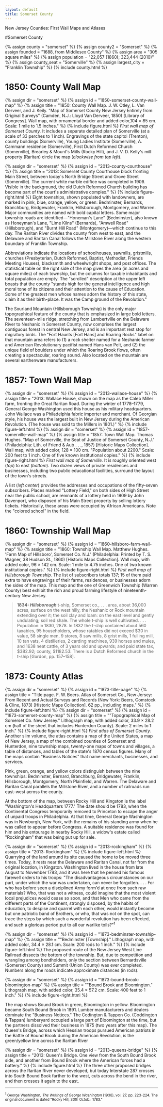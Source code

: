 ```yaml
---
layout: default
title: Somerset County
---
```


<p class="type">New Jersey Counties: First Wall Maps and Atlases</p>

#Somerset County

{% assign county = "somerset" %}
{% assign county2 = "Somerset" %}
{% assign founded = "1688, from Middlesex County" %}
{% assign area = "305 square miles" %}
{% assign population = "22,057 (1860); 323,444 (2010)" %}
{% assign county_seat = "Somerville" %}
{% assign largest_city = "Franklin Township" %}
{% include county.html %}

<h1 class="fancy">1850: County Wall Map</h1>

{% assign dir = "somerset" %}
{% assign id = "1850-somerset-county-wall-map" %}
{% assign title = "1850: County Wall Map. J. W. Otley, L. Van Derveer, and J. Keily. &quot;Map of Somerset County New Jersey Entirely from Original Surveys&quot; (Camden, N.J.: Lloyd Van Derveer, 1850) [Library of Congress]. Wall map, with ornamental border and added color,104 × 85 cm. Scale: 1 mile to 1.5 inches." %}
{% include figure.html %}
_First wall map of Somerset County._ It includes a separate detailed plan of Somerville (at a scale of 33 perches to 1 inch). Engravings of the state capitol (Trenton), county buildings (Somerville), Young Ladies Institute (Somerville), A. Cammann residence (Somerville), First Dutch Reformed Church (Somerville), Brearley & Mount's Mills (Rocky Hill), and J. V. D. Kelly's mill property (Raritan) circle the map (_clockwise from top left_).

{% assign dir = "somerset" %}
{% assign id = "2013-county-courthouse" %}
{% assign title = "2013: Somerset County Courthouse block fronting Main Street, between today's North Bridge Street and Grove Street (Somerville). The current white marble edifice was completed in 1909. Visible in the background, the old Dutch Reformed Church building has become part of the court's administrative complex." %}
{% include figure-right.html %}
Eight townships, shown populated with landowners, are marked in pink, blue, orange, yellow, or green: Bedminster, Bernards, Branchburg, Bridgewater, Franklin, Hillsborough, Montgomery, and Warren. Major communities are named with bold capital letters. Some major township roads are identified—"Honeman's Lane" (Bedminster), also known as Honeyman's Lane, "Lime Kilns" (Bernards), "Amwell Road" (Hillsborough), and "Burnt Hill Road" (Montgomery)—which continue to this day. The Raritan River divides the county from west to east, and the Delaware and Raritan Canal follows the Millstone River along the western boundary of Franklin Township.

Abbreviations indicate the locations of schoolhouses, sawmills, gristmills, churches (Presbyterian, Dutch Reformed, Baptist, Methodist, Friends Meeting Houses), blacksmith and wheelwright shops, and post offices. The statistical table on the right side of the map gives the area (in acres and square miles) of each township, but the columns for taxable inhabitants and total population are empty. The "scrolled" description at the upper left boasts that the county "stands high for the general intelligence and high moral tone of its citizens and their attention to the cause of Education. Some of the greatest men whose names adorn the history of this state, claim it as their birth-place. It was the Camp ground of the Revolution."

The Sourland Mountain (Hillsborough Township) is the only major topographical feature of the county that is emphasized in large bold letters. The seventeen-mile ridge, stretching from Lambertville on the Delaware River to Neshanic in Somerset County, now comprises the largest contiguous forest in central New Jersey, and is an important rest stop for migratory birds. The "Fort Haunts [Fort Hans] and Roaring Rocks" label on that mountain area refers to (1) a rock shelter named for a Neshanic farmer and American Revolutionary pacifist named Hans van Pelt, and (2) the unique field of boulders under which the Roaring Brook flows, often creating a spectacular, roaring sound. Also located on the mountain are several earthenware manufacturers.

<h1 class="fancy">1857: Town Wall Map</h1>

{% assign dir = "somerset" %}
{% assign id = "2013-wallace-house" %}
{% assign title = "2013: Wallace House, shown on the map as the Caleb Miller farm, fronting the Great Raritan Road. During the winter of 1778–1779, General George Washington used this house as his military headquarters. John Wallace was a Philadelphia fabric importer and merchant. Of Georgian style, his house was the largest built in New Jersey during the American Revolution. (The house was sold to the Millers in 1801.)" %}
{% include figure-left.html %}
{% assign dir = "somerset" %}
{% assign id = "1857-somerville-wall-map" %}
{% assign title = "1857: Town Wall Map. Thomas Hughes. &quot;Map of Somerville, the Seat of Justice of Somerset County, N.J.&quot; (Philadelphia: Lith. of Friend & Aub . . ., 1857) [Historic Maps Collection]. Wall map, with added color, 128 × 100 cm. &quot;Population about 2200.&quot; Scale: 200 feet to 1 inch. One of five known institutional copies." %}
{% include figure-right.html %}
_First wall map of Somerville._ It is roughly oriented west (_top_) to east (_bottom_). Two dozen views of private residences and businesses, including two public educational facilities, surround the layout of the town's streets.

A list (_left center_) provides the addresses and occupations of the fifty-seven subscribers. Places marked "Lottery Field," on both sides of High Street near the public school, are remnants of a lottery held in 1809 by John Davenport, who disposed of his Main Street property by selling lottery tickets. Historically, these areas were occupied by African Americans. Note the "colored school" in the field.

<h1 class="fancy">1860: Township Wall Map</h1>

{% assign dir = "somerset" %}
{% assign id = "1860-hillsboro-farm-wall-map" %}
{% assign title = "1860: Township Wall Map. Matthew Hughes. 'Farm Map of Hillsboro', Somerset Co. N.J.' (Philadelphia: Printed by T. S. Wagner, 38 Hudson St., 1860) [Historic Maps Collection]. Wall map, with added color, 96 × 142 cm. Scale: 1 mile to 4.75 inches. One of two known institutional copies." %}
{% include figure-right.html %}
_First wall map of Hillsborough Township._ The list of subscribers totals 137; 15 of them paid extra to have engravings of their farms, residences, or businesses adorn the sides of the map. This map and the one of Greenwich Township (Warren County) best exhibit the rich and proud farming lifestyle of nineteenth-century New Jersey.

>**1834:** _**Hillsborough**_ t-ship, Somerset co., . . . area, about 36,000 acres, surface on the west hilly, the Neshanic or Rock mountain extending over it; the soil clay and loam: on the east level and gently undulating; soil red shale. The whole t-ship is well cultivated. . . . Population in 1830, 2878. In 1832 the t-ship contained about 560 taxables, 95 householders, whose ratables did not exceed $30 in value, 58 single men, 9 stores, 8 saw mills, 8 grist mills, 1 fulling mill, 10 tan vats, 4 distilleries, 2 carding machines, 939 horses and mules, and 1638 neat cattle, of 3 years old and upwards; and paid state tax, $382.92; county, $1182.53. There is a Dutch Reformed church in the t-ship [Gordon, pp. 157–158].

<h1 class="fancy">1873: County Atlas</h1>

{% assign dir = "somerset" %}
{% assign id = "1873-title-page" %}
{% assign title = "Title page. F. W. Beers. Atlas of Somerset Co., New Jersey: From Recent and Actual Surveys and Records (New York: Beers, Comstock & Cline, 1873) [Historic Maps Collection]. 62 pp., including maps." %}
{% include figure-left.html %}
{% assign dir = "somerset" %}
{% assign id = "1873-somerset-county-map" %}
{% assign title = "&quot;Topographical Map of Somerset Co. New Jersey.&quot; Lithograph map, with added color, 33.9 × 28.2 cm (half of the sheet that includes Hunterdon County). Scale: 2 miles to 1 inch." %}
{% include figure-right.html %}
_First atlas of Somerset County._ Another slim volume, the atlas contains a map of the United States, a map of New Jersey, a map of the combined counties of Somerset and Hunterdon, nine township maps, twenty-one maps of towns and villages, a table of distances, and tables of the state's 1870 census figures. Many of the maps contain "Business Notices" that name merchants, businesses, and services.

Pink, green, orange, and yellow colors distinguish between the nine townships: Bedminster, Bernard, Branchburg, Bridgewater, Franklin, Hillsborough, Montgomery, North Plainfield, and Warren. The Delaware and Raritan Canal parallels the Millstone River, and a number of railroads run east–west across the county.

At the bottom of the map, between Rocky Hill and Kingston is the label "Washington's Headquarters 1777." The date should be 1783, when the Continental Congress temporarily removed to Princeton to escape the anger of unpaid troops in Philadelphia. At that time, General George Washington was in Newburgh, New York, with the remains of his standing army when he was called to appear before Congress. A suitable residence was found for him and his entourage in nearby Rocky Hill, a widow's estate called "Rockingham" that was being put up for sale.

{% assign dir = "somerset" %}
{% assign id = "2013-rockingham" %}
{% assign title = "2013: Rockingham" %}
{% include figure-left.html %}
Quarrying of the land around its site caused the home to be moved three times. Today, it rests near the Delaware and Raritan Canal, not far from the original location, in Kingston. Washington lived in the house from late August to November 1783, and it was here that he penned his famous farewell orders to his troops: "The disadvantageous circumstances on our part, under which the war was undertaken, can never be forgotten. . . . For who has before seen a disciplined Army form'd at once from such raw materials? Who, that was not a witness, could imagine that the most violent local prejudices would cease so soon, and that Men who came from the different parts of the Continent, strongly disposed, by the habits of education, to despise and quarrel with each other, would instantly become but one patriotic band of Brothers, or who, that was not on the spot, can trace the steps by which such a wonderful revolution has been effected, and such a glorious period put to all our warlike toils?"<sup>1</sup>

{% assign dir = "somerset" %}
{% assign id = "1873-bedminster-township-map" %}
{% assign title = "&quot;Bedminster [Township].&quot; Lithograph map, with added color, 34.4 × 28.1 cm. Scale: 200 rods to 1 inch." %}
{% include figure-left.html %}
The proposed route of the New Jersey West Line Railroad dissects the bottom of the township. But, due to competition and wrangling among bondholders, only the section between Bernardsville (Somerset County) and Summit (Union County) was ever completed. Numbers along the roads indicate approximate distances (in rods).

{% assign dir = "somerset" %}
{% assign id = "1873-bound-brook-bloomington-map" %}
{% assign title = "&quot;Bound Brook and Bloomington.&quot; Lithograph map, with added color, 35.4 × 57.2 cm. Scale: 400 feet to 1 inch." %}
{% include figure-right.html %}

The map shows Bound Brook in green, Bloomington in yellow. Bloomington became South Bound Brook in 1891. Lumber manufacturers and dealers dominate the "Business Notices." The Codington & Tappen Co. (Coddington & Tappan) lumberyard occupied a large part of Bloomington at the time, but the partners dissolved their business in 1875 (two years after this map). The Queen's Bridge, across which Hessian troops pursued American patriots in the Battle of Bound Brook during the American Revolution, is the green/yellow line across the Raritan River

{% assign dir = "somerset" %}
{% assign id = "2013-queens-bridge" %}
{% assign title = "2013: Queen's Bridge. One view from the South Bound Brook side, and another from Bound Brook where the American forces had a battery." %}
{% include figure.html %}
The three other proposed bridges across the Raritan River never developed, but today Interstate 287 crosses into South Bound Book farther to the west, cuts across the bend in the river, and then crosses it again to the east.

---

<small><sup>1</sup> George Washington, <em>The Writings of George Washington</em> (1938), vol. 27, pp. 223–224. The original document is dated "Rocky Hill, 30th Octob.: 1783."</small>